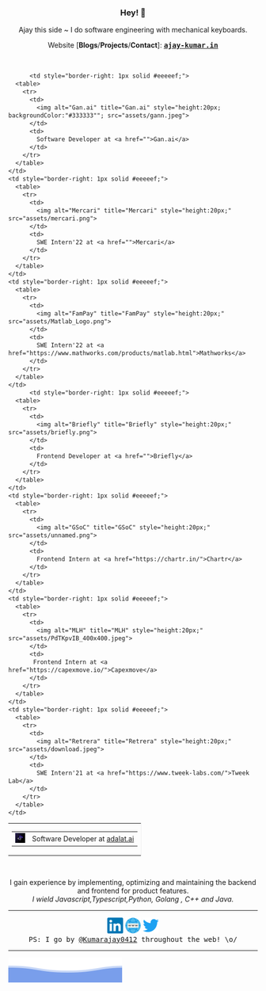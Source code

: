 <h3 align="center"> Hey! 👋</h3>

<p align="center">
Ajay this side ~ I do software engineering with mechanical keyboards.
</p>

<p align="center">
Website [<b>Blogs</b>/<b>Projects</b>/<b>Contact</b>]:
<ins><samp><a href="https://www.ajay-kumar.in/"> <b>ajay-kumar.in</b></a></samp></ins>
</p>
<br>

<table align="center">
  <tr>
            <td style="border-right: 1px solid #eeeeef;">
      <table>
        <tr>
          <td>
            <img alt="adalat.ai" title="adalat.ai" style="height:20px; backgroundColor:"#333333""; src="assets/gann.jpeg">
          </td>
          <td>
            Software Developer at <a href="">adalat.ai</a>
          </td>
        </tr>
      </table>
    </td>
    
          <td style="border-right: 1px solid #eeeeef;">
      <table>
        <tr>
          <td>
            <img alt="Gan.ai" title="Gan.ai" style="height:20px; backgroundColor:"#333333""; src="assets/gann.jpeg">
          </td>
          <td>
            Software Developer at <a href="">Gan.ai</a>
          </td>
        </tr>
      </table>
    </td>
    <td style="border-right: 1px solid #eeeeef;">
      <table>
        <tr>
          <td>
            <img alt="Mercari" title="Mercari" style="height:20px;" src="assets/mercari.png">
          </td>
          <td>
            SWE Intern'22 at <a href="">Mercari</a>
          </td>
        </tr>
      </table>
    </td>
    <td style="border-right: 1px solid #eeeeef;">
      <table>
        <tr>
          <td>
            <img alt="FamPay" title="FamPay" style="height:20px;" src="assets/Matlab_Logo.png">
          </td>
          <td>
            SWE Intern'22 at <a href="https://www.mathworks.com/products/matlab.html">Mathworks</a>
          </td>
        </tr>
      </table>
    </td>
          <td style="border-right: 1px solid #eeeeef;">
      <table>
        <tr>
          <td>
            <img alt="Briefly" title="Briefly" style="height:20px;" src="assets/briefly.png">
          </td>
          <td>
            Frontend Developer at <a href="">Briefly</a>
          </td>
        </tr>
      </table>
    </td>
    <td style="border-right: 1px solid #eeeeef;">
      <table>
        <tr>
          <td>
            <img alt="GSoC" title="GSoC" style="height:20px;" src="assets/unnamed.png">
          </td>
          <td>
            Frontend Intern at <a href="https://chartr.in/">Chartr</a>
          </td>
        </tr>
      </table>
    </td>
    <td style="border-right: 1px solid #eeeeef;">
      <table>
        <tr>
          <td>
            <img alt="MLH" title="MLH" style="height:20px;" src="assets/PdTKpvIB_400x400.jpeg">
          </td>
          <td>
           Frontend Intern at <a href="https://capexmove.io/">Capexmove</a>
          </td>
        </tr>
      </table>
    </td>
    <td style="border-right: 1px solid #eeeeef;">
      <table>
        <tr>
          <td>
            <img alt="Retrera" title="Retrera" style="height:20px;" src="assets/download.jpeg">
          </td>
          <td>
            SWE Intern'21 at <a href="https://www.tweek-labs.com/">Tweek Lab</a>
          </td>
        </tr>
      </table>
    </td>
  </tr>
</table>
<br>

<p align="center">
I gain experience by implementing, optimizing and maintaining the backend and frontend for product features.<br>
<i>I wield Javascript,Typescript,Python, Golang , C++ and Java.</i>
</p><hr>
<p align="center">
<a href="https://www.linkedin.com/in/ajay-kumar-a5bb4b193/"><img alt="LinkedIn - /" title="LinkedIn - /aitikgupta" height="32" width="32" src="assets/linkedin.svg"></a>
<a href="https://kumarajay0412.vercel.app/"><img alt="Personal Website - Ajay Kumar" title="Personal Website - Ajay Kumar" height="32" width="32" src="assets/internet.svg"></a>
<a href="https://twitter.com/Kumar_ajay0412"><img alt="Twitter - /" title="Twitter - /" height="32" width="32" src="assets/twitter.svg"></a><br/>
<samp>PS: I go by <ins>@Kumarajay0412</ins> throughout the web! \o/</samp>
</p><hr>



![Ajay Kumar](./assets/bottom_header.svg)

